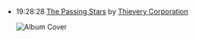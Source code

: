 *   19:28:28  [The Passing Stars](http://goo.gl/94bVLE) by [Thievery Corporation](http://www.last.fm/music/Thievery+Corporation)

    ![Album Cover](http://userserve-ak.last.fm/serve/174s/50753341.png "It Takes a Thief")


